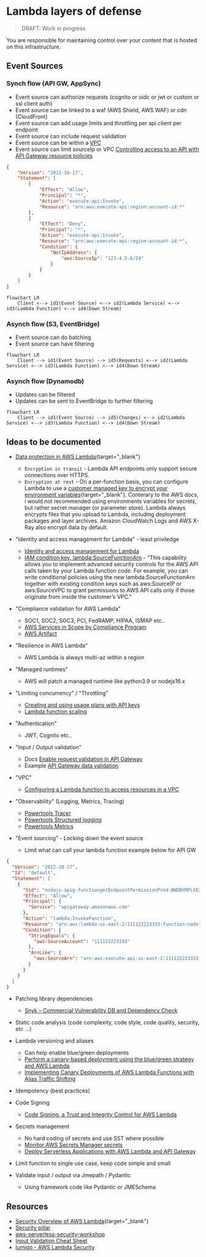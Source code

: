 # Lambda layers of defense

> DRAFT: Work in progress

You are responsible for maintaining control over your content that is hosted on this infrastructure.

## Event Sources

### Synch flow (API GW, AppSync)

- Event source can authorize requests (cognito or oidc or jwt or custom or ssl client auth)
- Event source can be linked to a waf (AWS Shield, AWS WAF) or cdn (CloudFront)
- Event source can add usage limits and throttling per api client per endpoint
- Event source can include request validation
- Event source can be within a [VPC](https://docs.aws.amazon.com/apigateway/latest/developerguide/apigateway-private-apis.html)
- Event source can limit sourceIp or VPC [Controlling access to an API with API Gateway resource policies](https://docs.aws.amazon.com/apigateway/latest/developerguide/apigateway-resource-policies.html)

```json
{
    "Version": "2012-10-17",
    "Statement": [
        {
            "Effect": "Allow",
            "Principal": "*",
            "Action": "execute-api:Invoke",
            "Resource": "arn:aws:execute-api:region:account-id:*"
        },
        {
            "Effect": "Deny",
            "Principal": "*",
            "Action": "execute-api:Invoke",
            "Resource": "arn:aws:execute-api:region:account-id:*",
            "Condition": {
                "NotIpAddress": {
                    "aws:SourceIp": "123.4.5.6/24"
                }
            }
        }
    ]
}
```

```mermaid
flowchart LR
    Client <--> id1(Event Source) <--> id2(Lambda Service) <--> id3(Lambda Function) <--> id4(Down Stream)
```

### Asynch flow (S3, EventBridge)

- Event source can do batching
- Event source can have filtering

```mermaid
flowchart LR
    Client --> id1(Event Source) --> id5(Requests) <--> id2(Lambda Service) <--> id3(Lambda Function) <--> id4(Down Stream)
```

### Asynch flow (Dynamodb)

- Updates can be filtered
- Updates can be sent to EventBridge to further filtering

```mermaid
flowchart LR
    Client --> id1(Event Source) --> id5(Changes) <--> id2(Lambda Service) <--> id3(Lambda Function) <--> id4(Down Stream)
```

## Ideas to be documented

- [Data protection in AWS Lambda](https://docs.aws.amazon.com/lambda/latest/dg/security-dataprotection.html){target="_blank"}
    - `Encryption in transit` - Lambda API endpoints only support secure connections over HTTPS.
    - `Encryption at rest` - On a per-function basis, you can configure Lambda to use a [customer managed key to encrypt your environment variables](https://docs.aws.amazon.com/lambda/latest/dg/configuration-envvars.html#configuration-envvars-encryption){target="_blank"}. Conterary to the AWS docs, i would not recommended using environments variables for secrets, but rather secret manager (or parameter store).
    Lambda always encrypts files that you upload to Lambda, including deployment packages and layer archives. Amazon CloudWatch Logs and AWS X-Ray also encrypt data by default.

- "Identity and access management for Lambda" - least priviledge
    - [Identity and access management for Lambda](https://docs.aws.amazon.com/lambda/latest/dg/security-iam.html)
    - [IAM condition key, lambda:SourceFunctionArn](https://aws.amazon.com/about-aws/whats-new/2022/07/aws-lambda-iam-condition-key-lambda-source-function-arn/) - "This capability allows you to implement advanced security controls for the AWS API calls taken by your Lambda function code. For example, you can write conditional policies using the new lambda:SourceFunctionArn together with existing condition keys such as aws:SourceIP or aws:SourceVPC to grant permissions to AWS API calls only if those originate from inside the customer’s VPC."

- "Compliance validation for AWS Lambda"
    - SOC1, SOC2, SOC3, PCI, FedRAMP, HIPAA, ISMAP etc..
    - [AWS Services in Scope by Compliance Program](https://aws.amazon.com/compliance/services-in-scope/)
    - [AWS Artifact](https://aws.amazon.com/artifact/)

- "Resilience in AWS Lambda"
    - AWS Lambda is always multi-az within a region

- "Managed runtimes"
    - AWS will patch a managed runtime like python3.9 or nodejs16.x

- "Limiting concurrency" / "Throttling"
    - [Creating and using usage plans with API keys](https://docs.aws.amazon.com/apigateway/latest/developerguide/api-gateway-api-usage-plans.html)
    - [Lambda function scaling](https://docs.aws.amazon.com/lambda/latest/dg/invocation-scaling.html)

- "Authentication"
    - JWT, Cognito etc..

- "Input / Output validation"
    - Docs [Enable request validation in API Gateway](https://docs.aws.amazon.com/apigateway/latest/developerguide/api-gateway-method-request-validation.html)
    - Example [API Gateway data validation](https://serverlessland.com/patterns/apigw-data-validation)

- "VPC"
    - [Configuring a Lambda function to access resources in a VPC](https://docs.aws.amazon.com/lambda/latest/dg/configuration-vpc.html)

- "Observability" (Logging, Metrics, Tracing)
    - [Powertools Tracer](https://awslabs.github.io/aws-lambda-powertools-python/latest/core/tracer/)
    - [Powertools Structured logging](https://awslabs.github.io/aws-lambda-powertools-python/latest/core/logger/)
    - [Powertools Metrics](https://awslabs.github.io/aws-lambda-powertools-python/latest/core/metrics/)

- "Event sourcing" - Locking down the event source
    - Limit what can call your lambda function example below for API GW

```json
{
  "Version": "2012-10-17",
  "Id": "default",
  "Statement": [
    {
      "Sid": "nodejs-apig-functiongetEndpointPermissionProd-BWDBXMPLXE2F",
      "Effect": "Allow",
      "Principal": {
        "Service": "apigateway.amazonaws.com"
      },
      "Action": "lambda:InvokeFunction",
      "Resource": "arn:aws:lambda:us-east-2:111122223333:function:nodejs-apig-function-1G3MXMPLXVXYI",
      "Condition": {
        "StringEquals": {
          "aws:SourceAccount": "111122223333"
        },
        "ArnLike": {
          "aws:SourceArn": "arn:aws:execute-api:us-east-2:111122223333:ktyvxmpls1/prodStage/GET/image"
        }
      }
    }
  ]
}
```

- Patching library dependencies
    - [Snyk – Commercial Vulnerability DB and Dependency Check](https://snyk.io/)

- Static code analysis (code complexity, code style, code quality, security, etc ...)

- Lambda versioning and aliases
    - Can help enable blue/green deployments
    - [Perform a canary-based deployment using the blue/green strategy and AWS Lambda](https://docs.aws.amazon.com/prescriptive-guidance/latest/patterns/perform-a-canary-based-deployment-using-the-blue-green-strategy-and-aws-lambda.html)
    - [Implementing Canary Deployments of AWS Lambda Functions with Alias Traffic Shifting](https://aws.amazon.com/blogs/compute/implementing-canary-deployments-of-aws-lambda-functions-with-alias-traffic-shifting/)

- Idempotency (best practices)

- Code Signing
    - [Code Signing, a Trust and Integrity Control for AWS Lambda](https://aws.amazon.com/blogs/aws/new-code-signing-a-trust-and-integrity-control-for-aws-lambda/)

- Secrets management
    - No hard coding of secrets and use SST where possible
    - [Monitor AWS Secrets Manager secrets](https://docs.aws.amazon.com/secretsmanager/latest/userguide/monitoring.html)
    - [Deploy Serverless Applications with AWS Lambda and API Gateway](https://learn.hashicorp.com/tutorials/terraform/lambda-api-gateway)

- Limit function to single use case, keep code simple and small

- Validate input / output via Jmepath / Pydantic
    - Using framework code like Pydantic or JMESchema

## Resources

- [Security Overview of AWS Lambda](https://docs.aws.amazon.com/whitepapers/latest/security-overview-aws-lambda/security-overview-aws-lambda.pdf){target="_blank"}
- [Security pillar](https://docs.aws.amazon.com/wellarchitected/latest/serverless-applications-lens/security-pillar.html)
- [aws-serverless-security-workshop](https://github.com/aws-samples/aws-serverless-security-workshop)
- [Input Validation Cheat Sheet](https://cheatsheetseries.owasp.org/cheatsheets/Input_Validation_Cheat_Sheet.html)
- [lumigo - AWS Lambda Security](https://lumigo.io/aws-lambda-deployment/aws-lambda-security/)
